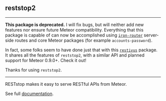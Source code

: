 ## reststop2


---

**This package is deprecated.** I will fix bugs, but will neither add new
features nor ensure future Meteor compatibility. Everything that this package is
capable of can now be accomplished using
[`iron-router`](https://atmospherejs.com/iron/router) server-side routes and
core Meteor packages (for example `accounts-password`).

In fact, some folks seem to have done just that with this [`restivus`][restivus]
package. It shares all the features of `reststop2`, with a similar API and
planned support for Meteor 0.9.0+. Check it out!

Thanks for using `reststop2`.

---

RESTstop makes it easy to serve RESTful APIs from Meteor.

See full [documentation](http://github.differential.com/reststop2/).

[Restivus]: https://github.com/krose72205/meteor-restivus "Restivus"